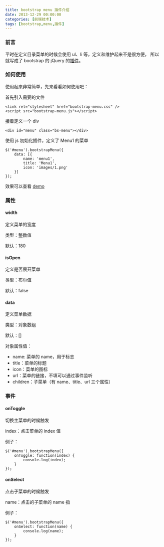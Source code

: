 ```yaml
---
title: bootstrap menu 插件介绍
date: 2013-12-29 00:00:00
categories: [前端技术]
tags: [bootstrap,menu,插件]
---
```


### 前言

平时在定义目录菜单的时候会使用 ul、li 等，定义和维护起来不是很方便，
所以就写成了 bootstrap 的 jQuery 的[插件](https://github.com/wenzhixin/bootstrap-menu)。

### 如何使用

使用起来非常简单，先来看看如何使用吧：

首先引入需要的文件
```
<link rel="stylesheet" href="bootstrap-menu.css" />
<script src="bootstrap-menu.js"></script>
```

接着定义一个 div
```
<div id="menu" class="bs-menu"></div>
```

使用 js 初始化插件，定义了 Menu1 的菜单
```
$('#menu').bootstrapMenu({
	data: [{
		name: 'menu1',
		title: 'Menu1',
		icon: 'images/1.png'
	}]
});
```

效果可以查看 [demo](http://wenzhixin.net.cn/p/bootstrap-menu/)

### 属性

#### width

定义菜单的宽度

类型：整数值

默认：180

#### isOpen

定义是否展开菜单

类型：布尔值

默认：false

#### data

定义菜单数据

类型：对象数组

默认：[]

对象属性值：

* name: 菜单的 name，用于标志
* title：菜单的标题
* icon：菜单的图标
* url：菜单的链接，不填可以通过事件监听
* children：子菜单（有 name、title、url 三个属性）

### 事件

#### onToggle

切换主菜单的时候触发

index：点击菜单的 index 值

例子：
```
$('#menu').bootstrapMenu({
	onToggle: function(index) {
		console.log(index);
	}
});
```

#### onSelect

点击子菜单的时候触发

name：点击的子菜单的 name 指

例子：
```
$('#menu').bootstrapMenu({
	onSelect: function(name) {
		console.log(name);
	}
});
```
